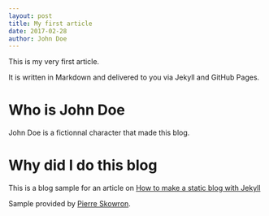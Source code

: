 ```yaml
---
layout: post
title: My first article
date: 2017-02-28
author: John Doe
---
```



This is my very first article.

It is written in Markdown and delivered to you via Jekyll and GitHub Pages.

# Who is John Doe
John Doe is a fictionnal character that made this blog.

# Why did I do this blog
This is a blog sample for an article on [How to make a static blog with Jekyll](http://pistou.io/2017-02-28-comment-faire-un-blog-statique-avec-jekyll)


Sample provided by [Pierre Skowron](http://pistou.io).
